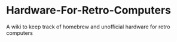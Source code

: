 # Hardware-For-Retro-Computers
A wiki to keep track of homebrew and unofficial hardware for retro computers
